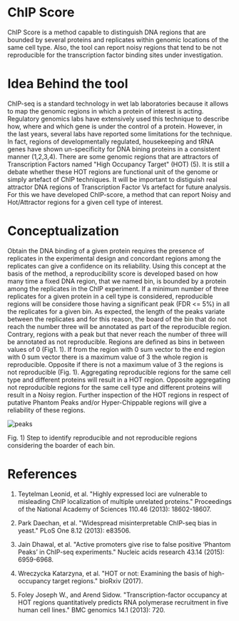 # ChIP Score
ChIP Score is a method capable to distinguish DNA regions that are bounded by several proteins and replicates within genomic locations of the same cell type. Also, the tool can report noisy regions that tend to be not reproducible for the transcription factor binding sites under investigation.


# Idea Behind the tool
ChIP-seq is a standard technology in wet lab laboratories because it allows to map the genomic regions in which a protein of interest is acting. Regulatory genomics labs have extensively used this technique to describe how, where and which gene is under the control of a protein. However, in the last years, several labs have reported some limitations for the technique. In fact, regions of developmentally regulated, housekeeping and tRNA genes have shown un-specificity for DNA bining proteins in a consistent manner (1,2,3,4). There are some genomic regions that are attractors of Transcription Factors named "High Occupancy Target" (HOT) (5). It is still a debate whether these HOT regions are functional unit of the genome or simply artefact of ChIP techniques. It will be important to distiguish real attractor DNA regions of Transcription Factor Vs artefact for future analysis. For this we have developed ChIP-score, a method that can report Noisy and Hot/Attractor regions for a given cell type of interest.


# Conceptualization
Obtain the DNA binding of a given protein requires the presence of replicates in the experimental design and concordant regions among the replicates can give a confidence on its reliability. Using this concept at the basis of the method, a reproducibility score is developed based on how many time a fixed DNA region, that we named bin, is bounded by a protein among the replicates in the ChIP experiment. If a minimum number of three replicates for a given protein in a cell type is considered, reproducible regions will be considere those having a significant peak (FDR <= 5%) in all the replicates for a given bin. As expected, the length of the peaks variate between the replicates and for this reason, the board of the bin that do not reach the number three will be annotated as part of the reproducible region. Contrary, regions with a peak but that never reach the number of three will be annotated as not reproducible. Regions are defined as bins in between values of 0 (Fig1. 1). If from the region with 0 sum vector to the end region with 0 sum vector there is a maximum value of 3 the whole region is reproducible. Opposite if there is not a maximum value of 3 the regions is not reproducible (Fig. 1). Aggregating reproducible regions for the same cell type and different proteins will result in a HOT region. Opposite aggregating not reproducible regions for the same cell type and different proteins will result in a Noisy region. Further inspection of the HOT regions in respect of putative Phantom Peaks and/or Hyper-Chippable regions will give a reliability of these regions. 


![peaks](https://user-images.githubusercontent.com/6462162/40009504-8453ddac-57a2-11e8-98ce-1c874821e177.png)

Fig. 1) Step to identify reproducible and not reproducible regions considering the boarder of each bin. 


# References
1. Teytelman Leonid, et al. "Highly expressed loci are vulnerable to misleading ChIP localization of multiple unrelated proteins." Proceedings of the National Academy of Sciences 110.46 (2013): 18602-18607.  

2. Park Daechan, et al. "Widespread misinterpretable ChIP-seq bias in yeast." PLoS One 8.12 (2013): e83506.  

3. Jain Dhawal, et al. "Active promoters give rise to false positive ‘Phantom Peaks’ in ChIP-seq experiments." Nucleic acids research 43.14 (2015): 6959-6968.   

4. Wreczycka Katarzyna, et al. "HOT or not: Examining the basis of high-occupancy target regions." bioRxiv (2017).

5. Foley Joseph W., and Arend Sidow. "Transcription-factor occupancy at HOT regions quantitatively predicts RNA polymerase recruitment in five human cell lines." BMC genomics 14.1 (2013): 720.
